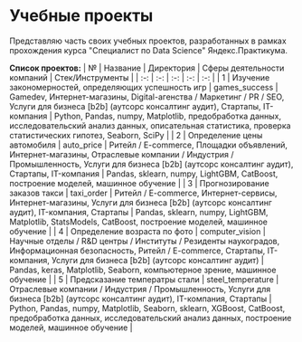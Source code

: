 # Учебные проекты
Представляю часть своих учебных проектов, разработанных в рамках прохождения курса "Специалист по Data Science" Яндекс.Практикума.  

**Список проектов:**
| № | Название  | Директория | Сферы деятельности компаний | Стек/Инструменты |
| :-: | :-: | :-: | :-: | :-: |
| 1 | Изучение закономерностей, определяющих успешность игр | games_success | Gamedev, Интернет-магазины, Digital-агенства / Маркетинг / PR / SEO, Услуги для бизнеса [b2b] (аутсорс консалтинг аудит), Стартапы, IT-компания | Python, Pandas, numpy, Matplotlib, предобработка данных, исследовательский анализ данных, описательная статистика, проверка статистических гипотез, Seaborn, SciPy |
| 2 | Определение цены автомобиля | auto_price | Ритейл / E-commerce, Площадки объявлений, Интернет-магазины, Отраслевые компании / Индустрия / Промышленность, Услуги для бизнеса [b2b] (аутсорс консалтинг аудит), Стартапы, IT-компания | Pandas, sklearn, numpy, LightGBM, CatBoost, построение моделей, машинное обучение |
| 3 | Прогнозирование заказов такси | taxi_order | Ритейл / E-commerce, Интернет-сервисы, Интернет-магазины, Услуги для бизнеса [b2b] (аутсорс консалтинг аудит), IT-компания, Стартапы | Pandas, sklearn, numpy, LightGBM, Matplotlib, StatsModels, CatBoost, построение моделей, машинное обучение |
| 4 | Определение возраста по фото | computer_vision | Научные отделы / R&D центры / Институты / Резиденты наукоградов, Информационная безопасность, Ритейл / E-commerce, Стартапы, IT-компания, Услуги для бизнеса [b2b] (аутсорс консалтинг аудит) | Pandas, keras, Matplotlib, Seaborn, компьютерное зрение, машинное обучение |
| 5 | Предсказание температры стали | steel_temperature | Отраслевые компании / Индустрия / Промышленность, Услуги для бизнеса [b2b] (аутсорс консалтинг аудит), IT-компания, Стартапы | Python, Pandas, numpy, Matplotlib, Seaborn, sklearn, XGBoost, CatBoost, предобработка данных, исследовательский анализ данных, построение моделей, машинное обучение |
